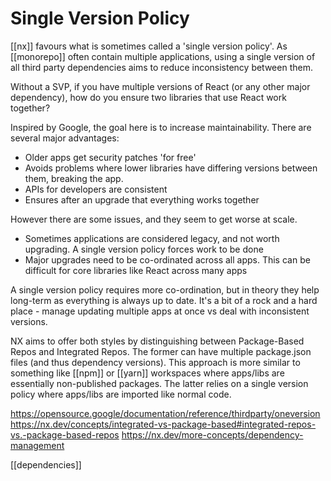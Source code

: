 # Single Version Policy

[[nx]] favours what is sometimes called a 'single version policy'. As [[monorepo]] often contain multiple applications, using a single version of all third party dependencies aims to reduce inconsistency between them.

Without a SVP, if you have multiple versions of React (or any other major dependency), how do you ensure two libraries that use React work together?

Inspired by Google, the goal here is to increase maintainability. There are several major advantages:
- Older apps get security patches 'for free'
- Avoids problems where lower libraries have differing versions between them, breaking the app.
- APIs for developers are consistent
- Ensures after an upgrade that everything works together

However there are some issues, and they seem to get worse at scale.
- Sometimes applications are considered legacy, and not worth upgrading. A single version policy forces work to be done
- Major upgrades need to be co-ordinated across all apps. This can be difficult for core libraries like React across many apps

A single version policy requires more co-ordination, but in theory they help long-term as everything is always up to date. It's a bit of a rock and a hard place - manage updating multiple apps at once vs deal with inconsistent versions.

NX aims to offer both styles by distinguishing between Package-Based Repos and Integrated Repos. The former can have multiple package.json files (and thus dependency versions). This approach is more similar to something like [[npm]] or [[yarn]] workspaces where apps/libs are essentially non-published packages. The latter relies on a single version policy where apps/libs are imported like normal code.

https://opensource.google/documentation/reference/thirdparty/oneversion
https://nx.dev/concepts/integrated-vs-package-based#integrated-repos-vs.-package-based-repos
https://nx.dev/more-concepts/dependency-management

[[dependencies]]